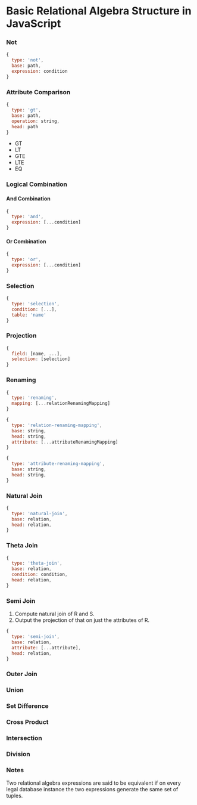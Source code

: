 
# Basic Relational Algebra Structure in JavaScript

### Not

```js
{
  type: 'not',
  base: path,
  expression: condition
}
```

### Attribute Comparison

```js
{
  type: 'gt',
  base: path,
  operation: string,
  head: path
}
```

- GT
- LT
- GTE
- LTE
- EQ

### Logical Combination

#### And Combination

```js
{
  type: 'and',
  expression: [...condition]
}
```

#### Or Combination

```js
{
  type: 'or',
  expression: [...condition]
}
```

### Selection

```js
{
  type: 'selection',
  condition: [...],
  table: 'name'
}
```

### Projection

```js
{
  field: [name, ...],
  selection: [selection]
}
```

### Renaming

```js
{
  type: 'renaming',
  mapping: [...relationRenamingMapping]
}
```

```js
{
  type: 'relation-renaming-mapping',
  base: string,
  head: string,
  attribute: [...attributeRenamingMapping]
}
```

```js
{
  type: 'attribute-renaming-mapping',
  base: string,
  head: string,
}
```

### Natural Join

```js
{
  type: 'natural-join',
  base: relation,
  head: relation,
}
```

### Theta Join

```js
{
  type: 'theta-join',
  base: relation,
  condition: condition,
  head: relation,
}
```

### Semi Join

1. Compute natural join of R and S.
2. Output the projection of that on just the attributes of R.

```js
{
  type: 'semi-join',
  base: relation,
  attribute: [...attribute],
  head: relation,
}
```

### Outer Join

### Union

### Set Difference

### Cross Product

### Intersection

### Division

### Notes

Two relational algebra expressions are said to be
equivalent if on every legal database instance the
two expressions generate the same set of tuples.
